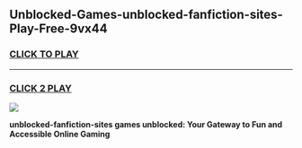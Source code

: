 
## Unblocked-Games-unblocked-fanfiction-sites-Play-Free-9vx44
<h3>
<a href="https://premium76.site?title=unblocked-fanfiction-sites&ref=10A">CLICK TO PLAY</a></h3>
<hr>

<h3>
<a href="https://premium76.site?title=unblocked-fanfiction-sites&ref=10A">CLICK 2 PLAY</a>
  
</h3>

<a href="https://premium76.site?title=unblocked-fanfiction-sites&ref=10A"><img src="https://clearcache.store/games.png"></a>


**unblocked-fanfiction-sites games unblocked: Your Gateway to Fun and Accessible Online Gaming**
